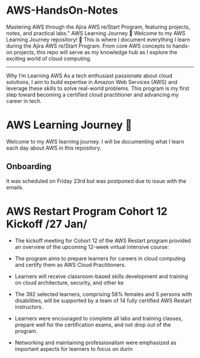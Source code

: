 # AWS-HandsOn-Notes
Mastering AWS through the Ajira AWS re/Start Program, featuring projects, notes, and practical labs."
AWS Learning Journey 🚀
Welcome to my AWS Learning Journey repository! 🌟 This is where I document everything I learn during the Ajira AWS re/Start Program. From core AWS concepts to hands-on projects, this repo will serve as my knowledge hub as I explore the exciting world of cloud computing.

---

Why I’m Learning AWS
As a tech enthusiast passionate about cloud solutions, I aim to build expertise in Amazon Web Services (AWS) and leverage these skills to solve real-world problems. This program is my first step toward becoming a certified cloud practitioner and advancing my career in tech.

# AWS Learning Journey 🚀

Welcome to my AWS learning journey. I will be documenting what I learn each day about AWS in this repository.

## Onboarding

It was scheduled on Friday 23rd but was postponed due to issue with the emails.

# AWS Restart Program Cohort 12 Kickoff /27 Jan/
* The kickoff meeting for Cohort 12 of the AWS Restart program provided an overview of the upcoming 12-week virtual intensive course:

* The program aims to prepare learners for careers in cloud computing and certify them as AWS Cloud Practitioners.

* Learners will receive classroom-based skills development and training on cloud architecture, security, and other ke

* The 392 selected learners, comprising 58% females and 5 persons with disabilities, will be supported by a team of 14 fully certified AWS Restart instructors.

* Learners were encouraged to complete all labs and training classes, prepare well for the certification exams, and not drop out of the program.

* Networking and maintaining professionalism were emphasized as important aspects for learners to focus on durin
